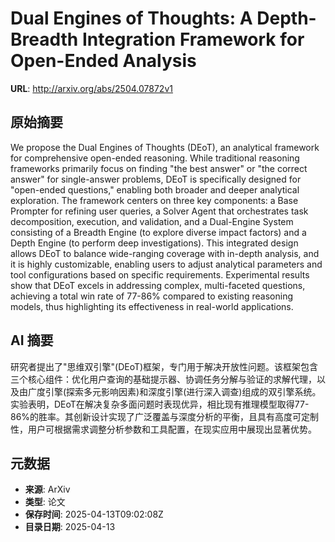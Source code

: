 # Dual Engines of Thoughts: A Depth-Breadth Integration Framework for Open-Ended Analysis

**URL**: http://arxiv.org/abs/2504.07872v1

## 原始摘要

We propose the Dual Engines of Thoughts (DEoT), an analytical framework for
comprehensive open-ended reasoning. While traditional reasoning frameworks
primarily focus on finding "the best answer" or "the correct answer" for
single-answer problems, DEoT is specifically designed for "open-ended
questions," enabling both broader and deeper analytical exploration. The
framework centers on three key components: a Base Prompter for refining user
queries, a Solver Agent that orchestrates task decomposition, execution, and
validation, and a Dual-Engine System consisting of a Breadth Engine (to explore
diverse impact factors) and a Depth Engine (to perform deep investigations).
This integrated design allows DEoT to balance wide-ranging coverage with
in-depth analysis, and it is highly customizable, enabling users to adjust
analytical parameters and tool configurations based on specific requirements.
Experimental results show that DEoT excels in addressing complex, multi-faceted
questions, achieving a total win rate of 77-86% compared to existing reasoning
models, thus highlighting its effectiveness in real-world applications.


## AI 摘要

研究者提出了"思维双引擎"(DEoT)框架，专门用于解决开放性问题。该框架包含三个核心组件：优化用户查询的基础提示器、协调任务分解与验证的求解代理，以及由广度引擎(探索多元影响因素)和深度引擎(进行深入调查)组成的双引擎系统。实验表明，DEoT在解决复杂多面问题时表现优异，相比现有推理模型取得77-86%的胜率。其创新设计实现了广泛覆盖与深度分析的平衡，且具有高度可定制性，用户可根据需求调整分析参数和工具配置，在现实应用中展现出显著优势。

## 元数据

- **来源**: ArXiv
- **类型**: 论文
- **保存时间**: 2025-04-13T09:02:08Z
- **目录日期**: 2025-04-13
